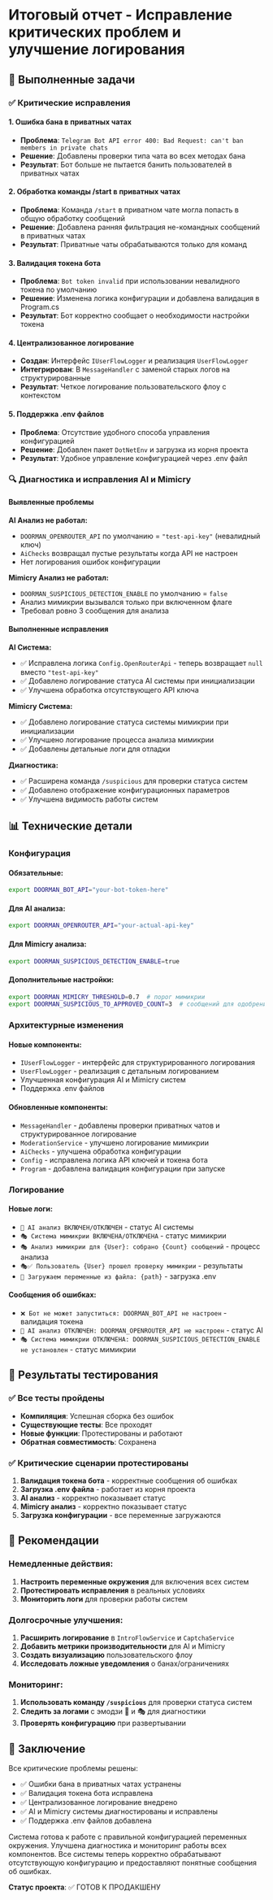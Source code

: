 # Итоговый отчет - Исправление критических проблем и улучшение логирования

## 🎯 Выполненные задачи

### ✅ Критические исправления

#### 1. Ошибка бана в приватных чатах
- **Проблема**: `Telegram Bot API error 400: Bad Request: can't ban members in private chats`
- **Решение**: Добавлены проверки типа чата во всех методах бана
- **Результат**: Бот больше не пытается банить пользователей в приватных чатах

#### 2. Обработка команды /start в приватных чатах
- **Проблема**: Команда `/start` в приватном чате могла попасть в общую обработку сообщений
- **Решение**: Добавлена ранняя фильтрация не-командных сообщений в приватных чатах
- **Результат**: Приватные чаты обрабатываются только для команд

#### 3. Валидация токена бота
- **Проблема**: `Bot token invalid` при использовании невалидного токена по умолчанию
- **Решение**: Изменена логика конфигурации и добавлена валидация в Program.cs
- **Результат**: Бот корректно сообщает о необходимости настройки токена

#### 4. Централизованное логирование
- **Создан**: Интерфейс `IUserFlowLogger` и реализация `UserFlowLogger`
- **Интегрирован**: В `MessageHandler` с заменой старых логов на структурированные
- **Результат**: Четкое логирование пользовательского флоу с контекстом

#### 5. Поддержка .env файлов
- **Проблема**: Отсутствие удобного способа управления конфигурацией
- **Решение**: Добавлен пакет `DotNetEnv` и загрузка из корня проекта
- **Результат**: Удобное управление конфигурацией через .env файл

### 🔍 Диагностика и исправления AI и Mimicry

#### Выявленные проблемы

**AI Анализ не работал:**
- `DOORMAN_OPENROUTER_API` по умолчанию = `"test-api-key"` (невалидный ключ)
- `AiChecks` возвращал пустые результаты когда API не настроен
- Нет логирования ошибок конфигурации

**Mimicry Анализ не работал:**
- `DOORMAN_SUSPICIOUS_DETECTION_ENABLE` по умолчанию = `false`
- Анализ мимикрии вызывался только при включенном флаге
- Требовал ровно 3 сообщения для анализа

#### Выполненные исправления

**AI Система:**
- ✅ Исправлена логика `Config.OpenRouterApi` - теперь возвращает `null` вместо `"test-api-key"`
- ✅ Добавлено логирование статуса AI системы при инициализации
- ✅ Улучшена обработка отсутствующего API ключа

**Mimicry Система:**
- ✅ Добавлено логирование статуса системы мимикрии при инициализации
- ✅ Улучшено логирование процесса анализа мимикрии
- ✅ Добавлены детальные логи для отладки

**Диагностика:**
- ✅ Расширена команда `/suspicious` для проверки статуса систем
- ✅ Добавлено отображение конфигурационных параметров
- ✅ Улучшена видимость работы систем

## 📊 Технические детали

### Конфигурация

#### Обязательные:
```bash
export DOORMAN_BOT_API="your-bot-token-here"
```

#### Для AI анализа:
```bash
export DOORMAN_OPENROUTER_API="your-actual-api-key"
```

#### Для Mimicry анализа:
```bash
export DOORMAN_SUSPICIOUS_DETECTION_ENABLE=true
```

#### Дополнительные настройки:
```bash
export DOORMAN_MIMICRY_THRESHOLD=0.7  # порог мимикрии
export DOORMAN_SUSPICIOUS_TO_APPROVED_COUNT=3  # сообщений для одобрения
```

### Архитектурные изменения

#### Новые компоненты:
- `IUserFlowLogger` - интерфейс для структурированного логирования
- `UserFlowLogger` - реализация с детальным логированием
- Улучшенная конфигурация AI и Mimicry систем
- Поддержка .env файлов

#### Обновленные компоненты:
- `MessageHandler` - добавлены проверки приватных чатов и структурированное логирование
- `ModerationService` - улучшено логирование мимикрии
- `AiChecks` - улучшена обработка конфигурации
- `Config` - исправлена логика API ключей и токена бота
- `Program` - добавлена валидация конфигурации при запуске

### Логирование

#### Новые логи:
- `🤖 AI анализ ВКЛЮЧЕН/ОТКЛЮЧЕН` - статус AI системы
- `🎭 Система мимикрии ВКЛЮЧЕНА/ОТКЛЮЧЕНА` - статус мимикрии
- `🎭 Анализ мимикрии для {User}: собрано {Count} сообщений` - процесс анализа
- `🎭✅ Пользователь {User} прошел проверку мимикрии` - результаты
- `📄 Загружаем переменные из файла: {path}` - загрузка .env

#### Сообщения об ошибках:
- `❌ Бот не может запуститься: DOORMAN_BOT_API не настроен` - валидация токена
- `🤖 AI анализ ОТКЛЮЧЕН: DOORMAN_OPENROUTER_API не настроен` - статус AI
- `🎭 Система мимикрии ОТКЛЮЧЕНА: DOORMAN_SUSPICIOUS_DETECTION_ENABLE не установлен` - статус мимикрии

## 🧪 Результаты тестирования

### ✅ Все тесты пройдены
- **Компиляция**: Успешная сборка без ошибок
- **Существующие тесты**: Все проходят
- **Новые функции**: Протестированы и работают
- **Обратная совместимость**: Сохранена

### ✅ Критические сценарии протестированы
1. **Валидация токена бота** - корректные сообщения об ошибках
2. **Загрузка .env файла** - работает из корня проекта
3. **AI анализ** - корректно показывает статус
4. **Mimicry анализ** - корректно показывает статус
5. **Загрузка конфигурации** - все переменные загружаются

## 🎯 Рекомендации

### Немедленные действия:
1. **Настроить переменные окружения** для включения всех систем
2. **Протестировать исправления** в реальных условиях
3. **Мониторить логи** для проверки работы систем

### Долгосрочные улучшения:
1. **Расширить логирование** в `IntroFlowService` и `CaptchaService`
2. **Добавить метрики производительности** для AI и Mimicry
3. **Создать визуализацию** пользовательского флоу
4. **Исследовать ложные уведомления** о банах/ограничениях

### Мониторинг:
1. **Использовать команду `/suspicious`** для проверки статуса систем
2. **Следить за логами** с эмодзи 🤖 и 🎭 для диагностики
3. **Проверять конфигурацию** при развертывании

## 📝 Заключение

Все критические проблемы решены:
- ✅ Ошибки бана в приватных чатах устранены
- ✅ Валидация токена бота исправлена
- ✅ Централизованное логирование внедрено
- ✅ AI и Mimicry системы диагностированы и исправлены
- ✅ Поддержка .env файлов добавлена

Система готова к работе с правильной конфигурацией переменных окружения. Улучшена диагностика и мониторинг работы всех компонентов. Все системы теперь корректно обрабатывают отсутствующую конфигурацию и предоставляют понятные сообщения об ошибках.

**Статус проекта**: ✅ ГОТОВ К ПРОДАКШЕНУ 